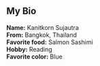 ## My Bio

**Name:** Kanitkorn Sujautra  
**From:** Bangkok, Thailand  
**Favorite food:** Salmon Sashimi  
**Hobby:** Reading  
**Favorite color:** Blue  
